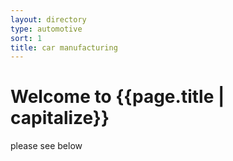 ```yaml
---
layout: directory
type: automotive
sort: 1
title: car manufacturing
---
```

# Welcome to {{page.title | capitalize}}

please see below